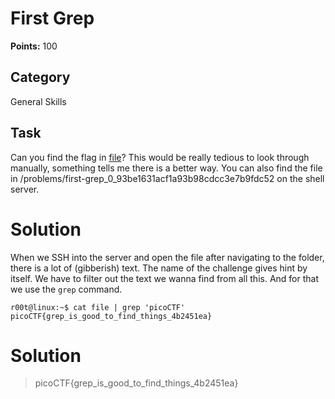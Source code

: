 # First Grep
**Points:** 100

## Category
General Skills

## Task
Can you find the flag in [file](https://2019shell1.picoctf.com/static/3f6065eec2d3ed644932ada577a74334/file)? This would be really tedious to look through manually, something tells me there is a better way. You can also find the file in /problems/first-grep_0_93be1631acf1a93b98cdcc3e7b9fdc52 on the shell server.

# Solution
When we SSH into the server and open the file after navigating to the folder, there is a lot of (gibberish) text. The name of the challenge gives hint by itself. We have to filter out the text we wanna find from all this. And for that we use the `grep` command.
```console
r00t@linux:~$ cat file | grep 'picoCTF'
picoCTF{grep_is_good_to_find_things_4b2451ea}
```

# Solution
> picoCTF{grep_is_good_to_find_things_4b2451ea}

